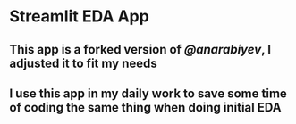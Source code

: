 # Streamlit EDA App

## This app is a forked version of *@anarabiyev*, I adjusted it to fit my needs
## I use this app in my daily work to save some time of coding the same thing when doing initial EDA